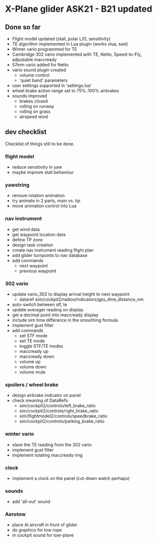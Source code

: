 # X-Plane glider ASK21 - B21 updated

## Done so far

* Flight model updated (stall, polar L/D, sensitivity)
* TE algorithm implemented in Lua plugin (works xlua, sasl)
* Winter vario programmed for TE
* Cambridge 302 vario implemented with TE, Netto, Speed-to-Fly, adjustable maccready
* 57mm vario added for Netto
* vario sound plugin created
  - volume control
  - 'quiet band' parameters
* user settings supported in 'settings.lua'
* wheel brake action range set to 75%..100% airbrakes
* sounds improved
  - brakes closed
  - rolling on runway
  - rolling on grass
  - airspeed wind

## dev checklist

Checklist of things still to be done.

### flight model

* reduce sensitivity in yaw
* maybe improve stall behaviour

### yawstring

* remove rotation animation
* try animate in 2 parts, main vs. tip
* move animation control into Lua

### nav instrument

* get wind data
* get waypoint location data
* define TP zone
* design task creation
* create nav instrument reading flight plan
* add glider turnpoints to nav database
* add commands
  - next waypoint
  - previous waypoint

### 302 vario

* update vario_302 to display arrival height to next waypoint
  - dataref sim/cockpit2/radios/indicators/gps_dme_distance_nm
* auto-switch between stf, te
* update averager reading on display
* get a decimal point into maccready display
* include sim time difference in the smoothing formula
* implement gust filter
* add commands
  - set STF mode
  - set TE mode
  - toggle STF/TE modes
  - maccready up
  - maccready down
  - volume up
  - volume down
  - volume mute

### spoilers / wheel brake

* design airbrake indicator on panel
* check meaning of DataRefs:
  - sim/cockpit2/controls/left_brake_ratio
  - sim/cockpit2/controls/right_brake_ratio
  - sim/flightmodel2/controls/speedbrake_ratio
  - sim/cockpit2/controls/parking_brake_ratio

### winter vario

* slave the TE reading from the 302 vario
* implement gust filter
* implement rotating maccready ring

### clock

* implement a clock on the panel (cut-down watch perhaps)

### sounds

* add 'all-out' sound

### Aerotow

* place AI aircraft in front of glider
* do graphics for tow rope
* in cockpit sound for tow-plane


